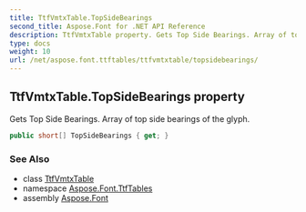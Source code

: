 ```yaml
---
title: TtfVmtxTable.TopSideBearings
second_title: Aspose.Font for .NET API Reference
description: TtfVmtxTable property. Gets Top Side Bearings. Array of top side bearings of the glyph
type: docs
weight: 10
url: /net/aspose.font.ttftables/ttfvmtxtable/topsidebearings/
---
```

## TtfVmtxTable.TopSideBearings property

Gets Top Side Bearings. Array of top side bearings of the glyph.

```csharp
public short[] TopSideBearings { get; }
```

### See Also

* class [TtfVmtxTable](../)
* namespace [Aspose.Font.TtfTables](../../ttfvmtxtable/)
* assembly [Aspose.Font](../../../)


